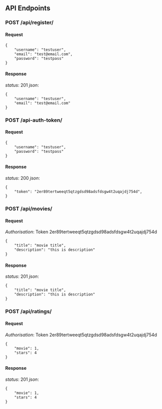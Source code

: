 
## API Endpoints

### POST /api/register/

#### Request

```
{
    "username": "testuser",
    "email": "test@email.com",
    "password": "testpass"
}
```

#### Response

_status_: 201
_json_:
```
{
    "username": "testuser",
    "email": "test@email.com"
}
```

### POST /api-auth-token/

#### Request

```
{
    "username": "testuser",
    "password": "testpass"
}
```

#### Response

_status_: 200
_json_:
```
{
    "token": "2er89tertweeqt5qtzgdsd98adsfdsgw4t2uqajdj754d",
}
```

### POST /api/movies/

#### Request

_Authorisation_: Token 2er89tertweeqt5qtzgdsd98adsfdsgw4t2uqajdj754d
```
{
    "title": "movie title",
    "description": "this is description"
}
```

#### Response

_status_: 201
_json_:
```
{
    "title": "movie title",
    "description": "this is description"
}
```

### POST /api/ratings/

#### Request

_Authorisation_: Token 2er89tertweeqt5qtzgdsd98adsfdsgw4t2uqajdj754d
```
{
    "movie": 1,
    "stars": 4
}
```

#### Response

_status_: 201
_json_:
```
{
    "movie": 1,
    "stars": 4
}
```